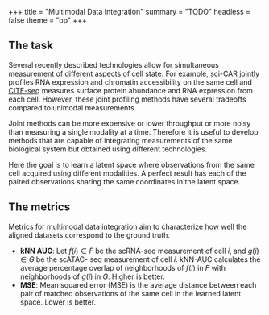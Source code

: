 +++
title = "Multimodal Data Integration"
summary = "TODO"
headless = false
theme = "op"
+++

## The task

Several recently described technologies allow for simultaneous measurement of different aspects of cell state. For example, [sci-CAR](https://doi.org/10.1126/science.aau0730) jointly profiles RNA expression and chromatin accessibility on the same cell and [CITE-seq](https://doi.org/10.1038/nmeth.4380) measures surface protein abundance and RNA expression from each cell. However, these joint profiling methods have several tradeoffs compared to unimodal measurements.

Joint methods can be more expensive or lower throughput or more noisy than measuring a single modality at a time. Therefore it is useful to develop methods that are capable of integrating measurements of the same biological system but obtained using different technologies.

Here the goal is to learn a latent space where observations from the same cell acquired using different modalities. A perfect result has each of the paired observations sharing the same coordinates in the latent space.

## The metrics
Metrics for multimodal data integration aim to characterize how well the aligned datasets correspond to the ground truth.

* **kNN AUC**: Let $f(i) ∈ F$ be the scRNA-seq measurement of cell $i$, and $g(i) ∈ G$ be the scATAC- seq measurement of cell $i$. kNN-AUC calculates the average percentage overlap of neighborhoods of $f(i)$ in $F$ with neighborhoods of $g(i)$ in $G$. Higher is better.
* **MSE**: Mean squared error (MSE) is the average distance between each pair of matched observations of the same cell in the learned latent space. Lower is better.
